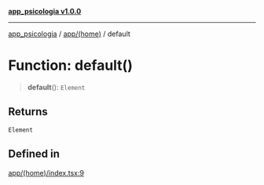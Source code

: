 [**app_psicologia v1.0.0**](../../../README.md)

***

[app_psicologia](../../../modules.md) / [app/(home)](../README.md) / default

# Function: default()

> **default**(): `Element`

## Returns

`Element`

## Defined in

[app/(home)/index.tsx:9](https://github.com/XxtbmfxX/app_psicologia/blob/1b7e1a732f6dc51a16bb04e0db4a2462b477a368/app/(home)/index.tsx#L9)
